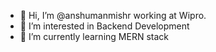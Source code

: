 - 👋 Hi, I’m @anshumanmishr working at Wipro.
- 👀 I’m interested in Backend Development
- 🌱 I’m currently learning MERN stack


<!---
anshumanmishr/anshumanmishr is a ✨ special ✨ repository because its `README.md` (this file) appears on your GitHub profile.
You can click the Preview link to take a look at your changes.
--->
